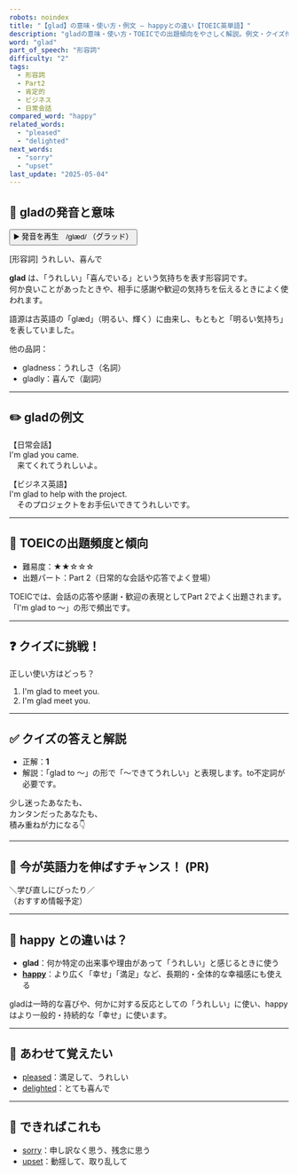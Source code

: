 ```yaml
---
robots: noindex
title: "【glad】の意味・使い方・例文 ― happyとの違い【TOEIC英単語】"
description: "gladの意味・使い方・TOEICでの出題傾向をやさしく解説。例文・クイズ付きでhappyとの違いもわかりやすく学べます。"
word: "glad"
part_of_speech: "形容詞"
difficulty: "2"
tags:
  - 形容詞
  - Part2
  - 肯定的
  - ビジネス
  - 日常会話
compared_word: "happy"
related_words:
  - "pleased"
  - "delighted"
next_words:
  - "sorry"
  - "upset"
last_update: "2025-05-04"
---
```


## 🔰 gladの発音と意味

<button class="play-audio" onclick="playTTS('glad')">
  <span class="play-audio-main">
    ▶️ 発音を再生　/ɡlæd/
  </span>
  <span class="play-audio-sub">
    （グラッド）
  </span>
</button>

[形容詞] うれしい、喜んで

**glad** は、「うれしい」「喜んでいる」という気持ちを表す形容詞です。  
何か良いことがあったときや、相手に感謝や歓迎の気持ちを伝えるときによく使われます。

語源は古英語の「glæd」（明るい、輝く）に由来し、もともと「明るい気持ち」を表していました。

他の品詞：  
- gladness：うれしさ（名詞）
- gladly：喜んで（副詞）

---

## ✏️ gladの例文

【日常会話】  
I'm glad you came.  
　来てくれてうれしいよ。

【ビジネス英語】  
I'm glad to help with the project.  
　そのプロジェクトをお手伝いできてうれしいです。

---

## 🎯 TOEICの出題頻度と傾向

- 難易度：★★☆☆☆
- 出題パート：Part 2（日常的な会話や応答でよく登場）

TOEICでは、会話の応答や感謝・歓迎の表現としてPart 2でよく出題されます。  
「I'm glad to ～」の形で頻出です。

---

## ❓ クイズに挑戦！

正しい使い方はどっち？

1. I'm glad to meet you.  
2. I'm glad meet you.

---

## ✅ クイズの答えと解説

- 正解：**1**
- 解説：「glad to ～」の形で「～できてうれしい」と表現します。to不定詞が必要です。

少し迷ったあなたも、  
カンタンだったあなたも、  
積み重ねが力になる👇️

---

## 🚀 今が英語力を伸ばすチャンス！ (PR)

<div class="info-center">
＼学び直しにぴったり／<br>  
（おすすめ情報予定）
</div>

---

## 🤔  happy との違いは？

- **glad**：何か特定の出来事や理由があって「うれしい」と感じるときに使う
- **[happy](/happy)**：より広く「幸せ」「満足」など、長期的・全体的な幸福感にも使える

gladは一時的な喜びや、何かに対する反応としての「うれしい」に使い、happyはより一般的・持続的な「幸せ」に使います。

---

## 🧩 あわせて覚えたい

- [pleased](/pleased)：満足して、うれしい
- [delighted](/delighted)：とても喜んで

---

## 📖 できればこれも

- [sorry](/sorry)：申し訳なく思う、残念に思う
- [upset](/upset)：動揺して、取り乱して

<!-- cvid: aid47_bid41 -->
